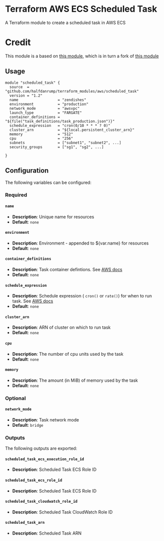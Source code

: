 # Terraform AWS ECS Scheduled Task

A Terraform module to create a scheduled task in AWS ECS

# Credit
This module is a based on [this module](https://github.com/rclmenezes/terraform-aws-ecs-scheduled-task), which is in turn a fork of [this module](https://github.com/dxw/terraform-aws-ecs-scheduled-task)



## Usage

``` hcl
module "scheduled_task" {
  source  = "github.com/halfdanrump/terraform_modules/aws/scheduled_task"
  version = "1.2"
  name                  = "zendishes"
  environment           = "production"
  network_mode          = "awsvpc"
  launch_type           = "FARGATE"
  container_definitions = "${file("task_definitions/task_production.json")}"
  schedule_expression   = "cron(0/10 * * * ? 0)"
  cluster_arn           = "${local.persistent_cluster_arn}"
  memory                = "512"
  cpu                   = "256"
  subnets               = ["subnet1", "subnet2", ...]
  security_groups       = ["sg1", "sg2", ...]

}
```

## Configuration

The following variables can be configured:

### Required

#### `name`

- **Description**: Unique name for resources
- **Default**: `none`

#### `environment`

- **Description**: Environment - appended to ${var.name} for resources
- **Default**: `none`

#### `container_definitions`

- **Description**: Task container defintions. See [AWS docs][container_definition_docs]
- **Default**: `none`

#### `schedule_expression`

- **Description**: Schedule expression ( `cron()` or `rate()`)  for when to run task. See [AWS docs][schedule_expression_docs]
- **Default**: `none`

#### `cluster_arn`

- **Description**: ARN of cluster on which to run task
- **Default**: `none`

#### `cpu`

- **Description**: The number of cpu units used by the task
- **Default**: `none`

#### `memory`

- **Description**: The amount (in MiB) of memory used by the task
- **Default**: `none`

### Optional

#### `network_mode`

- **Description**: Task network mode
- **Default**: `bridge`

### Outputs

The following outputs are exported:

#### `scheduled_task_ecs_execution_role_id`

- **Description**: Scheduled Task ECS Role ID

#### `scheduled_task_ecs_role_id`

- **Description**: Scheduled Task ECS Role ID

#### `scheduled_task_cloudwatch_role_id`

- **Description**: Scheduled Task CloudWatch Role ID

#### `scheduled_task_arn`

- **Description**: Scheduled Task ARN

[container_definition_docs]: https://docs.aws.amazon.com/AWSCloudFormation/latest/UserGuide/aws-properties-ecs-taskdefinition-containerdefinitions.html
[schedule_expression_docs]: https://docs.aws.amazon.com/AmazonCloudWatch/latest/events/ScheduledEvents.html
